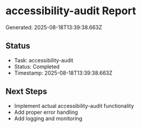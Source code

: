 # accessibility-audit Report

Generated: 2025-08-18T13:39:38.663Z

## Status
- Task: accessibility-audit
- Status: Completed
- Timestamp: 2025-08-18T13:39:38.663Z

## Next Steps
- Implement actual accessibility-audit functionality
- Add proper error handling
- Add logging and monitoring
